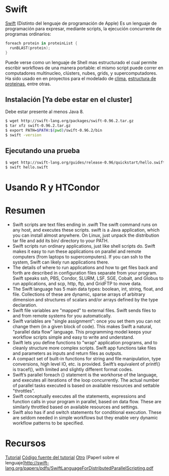 # Swift

[Swift](http://swift-lang.org/main/index.php) (Distinto del lenguaje de programación de Apple) Es un lenguaje de programación para expresar, mediante
scripts, la ejecución concurrente de programas ordinarios:

```swift
foreach protein in proteinList {
  runBLAST(protein);
}
```
Puede verse como un lenguaje de Shell mas estructurado el cual permite escribir workflows de una manera portable: el mismo script puede correr en computadores multinucleo, clústers, nubes, grids, y supercomputadores. Ha sido usado en en proyectos para el modelado de [clima](http://swift-lang.org/case_studies/CIM-Earth.php), [estructura de proteinas](http://swift-lang.org/case_studies/Protein-Structure.php), entre otras. 

## Instalación [Ya debe estar en el cluster]
Debe estar presente al menos Java 8.

```bash
$ wget http://swift-lang.org/packages/swift-0.96.2.tar.gz
$ tar xfz swift-0.96.2.tar.gz
$ export PATH=$PATH:$(pwd)/swift-0.96.2/bin
$ swift -version
```

## Ejecutando una prueba

```bash
$ wget http://swift-lang.org/guides/release-0.96/quickstart/hello.swift
$ swift hello.swift
```

# Usando R y HTCondor

# Resumen
 - Swift scripts are text files ending in .swift The swift command runs on any host, and executes these scripts. swift is a Java application, which you can install almost anywhere. On Linux, just unpack the distribution tar file and add its bin/ directory to your PATH.
 - Swift scripts run ordinary applications, just like shell scripts do. Swift makes it easy to run these applications on parallel and remote computers (from laptops to supercomputers). If you can ssh to the system, Swift can likely run applications there.
 - The details of where to run applications and how to get files back and forth are described in configuration files separate from your program. Swift speaks ssh, PBS, Condor, SLURM, LSF, SGE, Cobalt, and Globus to run applications, and scp, http, ftp, and GridFTP to move data.
 - The Swift language has 5 main data types: boolean, int, string, float, and file. Collections of these are dynamic, sparse arrays of arbitrary dimension and structures of scalars and/or arrays defined by the type declaration.
 - Swift file variables are "mapped" to external files. Swift sends files to and from remote systems for you automatically.
 - Swift variables are "single assignment": once you set them you can not change them (in a given block of code). This makes Swift a natural, "parallel data flow" language. This programming model keeps your workflow scripts simple and easy to write and understand.
 - Swift lets you define functions to "wrap" application programs, and to cleanly structure more complex scripts. Swift app functions take files and parameters as inputs and return files as outputs.
 - A compact set of built-in functions for string and file manipulation, type conversions, high level IO, etc. is provided. Swift’s equivalent of printf() is tracef(), with limited and slightly different format codes.
 - Swift’s parallel foreach {} statement is the workhorse of the language, and executes all iterations of the loop concurrently. The actual number of parallel tasks executed is based on available resources and settable "throttles".
 - Swift conceptually executes all the statements, expressions and function calls in your program in parallel, based on data flow. These are similarly throttled based on available resources and settings.
 - Swift also has if and switch statements for conditional execution. These are seldom needed in simple workflows but they enable very dynamic workflow patterns to be specified.


# Recursos
[Tutorial](http://swift-lang.org/swift-tutorial/doc/tutorial.html)
[Código fuente del tutorial](https://github.com/swift-lang/swift-tutorial.git)
[Otro](https://support.opensciencegrid.org/support/solutions/articles/5000639800-swift)
[Paperl sobre el lenguaje]http://swift-lang.org/papers/pdfs/SwiftLanguageForDistributedParallelScripting.pdf
